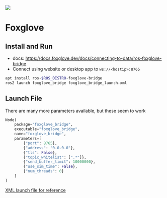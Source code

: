 ![](https://foxglove.dev/images/logo.png)

# Foxglove

## Install and Run

- docs: https://docs.foxglove.dev/docs/connecting-to-data/ros-foxglove-bridge 
- Connect using website or desktop app to `ws://<hostip>:8765`

```bash
apt install ros-$ROS_DISTRO-foxglove-bridge
ros2 launch foxglove_bridge foxglove_bridge_launch.xml
```

## Launch File

There are many more parameters available, but these seem to work

```python
Node(
    package="foxglove_bridge",
    executable="foxglove_bridge",
    name="foxglove_bridge",
    parameters=[
        {"port": 8765},
        {"address": "0.0.0.0"},
        {"tls": False},
        {"topic_whitelist": [".*"]},
        {"send_buffer_limit": 10000000},
        {"use_sim_time": False},
        {"num_threads": 0}
    ]
)
```

[XML launch file for reference](https://github.com/foxglove/ros-foxglove-bridge/blob/main/ros2_foxglove_bridge/launch/foxglove_bridge_launch.xml)
